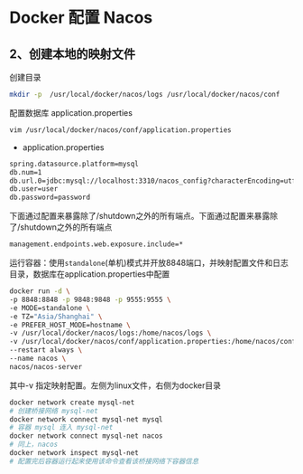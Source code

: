 # Docker 配置 Nacos

## 2、创建本地的映射文件

创建目录

```bash
mkdir -p  /usr/local/docker/nacos/logs /usr/local/docker/nacos/conf
```

配置数据库 application.properties

```bash
vim /usr/local/docker/nacos/conf/application.properties
```

- application.properties

```bash
spring.datasource.platform=mysql
db.num=1
db.url.0=jdbc:mysql://localhost:3310/nacos_config?characterEncoding=utf8&connectTimeout=1000&socketTimeout=3000&autoReconnect=true
db.user=user
db.password=password
```

下面通过配置来暴露除了/shutdown之外的所有端点。下面通过配置来暴露除了/shutdown之外的所有端点

```bash
management.endpoints.web.exposure.include=* 
```

运行容器：使用`standalone`(单机)模式并开放8848端口，并映射配置文件和日志目录，数据库在application.properties中配置

```bash
docker run -d \
-p 8848:8848 -p 9848:9848 -p 9555:9555 \
-e MODE=standalone \
-e TZ="Asia/Shanghai" \
-e PREFER_HOST_MODE=hostname \
-v /usr/local/docker/nacos/logs:/home/nacos/logs \
-v /usr/local/docker/nacos/conf/application.properties:/home/nacos/conf/application.properties \
--restart always \
--name nacos \
nacos/nacos-server
```

其中-v 指定映射配置。左侧为linux文件，右侧为docker目录

```bash
docker network create mysql-net
# 创建桥接网络 mysql-net
docker network connect mysql-net mysql
# 容器 mysql 连入 mysql-net
docker network connect mysql-net nacos
# 同上，nacos
docker network inspect mysql-net
# 配置完后容器运行起来使用该命令查看该桥接网络下容器信息
```
